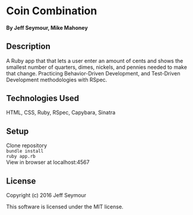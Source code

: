 # Coin Combination

#### By Jeff Seymour, Mike Mahoney

## Description
A Ruby app that that lets a user enter an amount of cents and shows the smallest number of quarters, dimes, nickels, and pennies needed to make that change.
Practicing Behavior-Driven Development, and Test-Driven Development methodologies with RSpec.

## Technologies Used
HTML, CSS, Ruby, RSpec, Capybara, Sinatra

## Setup
Clone repository  
```bundle install```  
```ruby app.rb```  
View in browser at localhost:4567

## License
Copyright (c) 2016 Jeff Seymour

This software is licensed under the MIT license.
